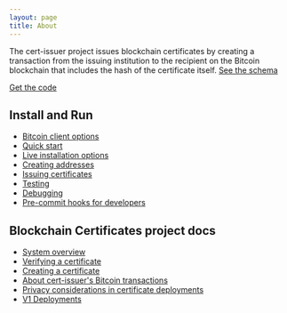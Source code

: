 ```yaml
---
layout: page
title: About
---
```

The cert-issuer project issues blockchain certificates by creating a transaction from the issuing institution to the
recipient on the Bitcoin blockchain that includes the hash of the certificate itself. [See the schema](https://github.com/blockchain-certificates/cert-schema)

[Get the code](https://github.com/blockchain-certificates/cert-issuer)


Install and Run
---------------

- [Bitcoin client options](options.md)
- [Quick start](docker.md)
- [Live installation options](live.md)
- [Creating addresses](make_addresses.md)
- [Issuing certificates](issuing.md)
- [Testing](testing.md)
- [Debugging](debugging.md)
- [Pre-commit hooks for developers](precommit.md)

Blockchain Certificates project docs
---------------------------------

- [System overview](system_overview.md)
- [Verifying a certificate](http://cert-viewer.readthedocs.io/en/latest/verify/)
- [Creating a certificate](creating_cert.md)
- [About cert-issuer's Bitcoin transactions](bitcoin_faq.md)
- [Privacy considerations in certificate deployments](privacy.md)
- [V1 Deployments](v1_deployments.md)
